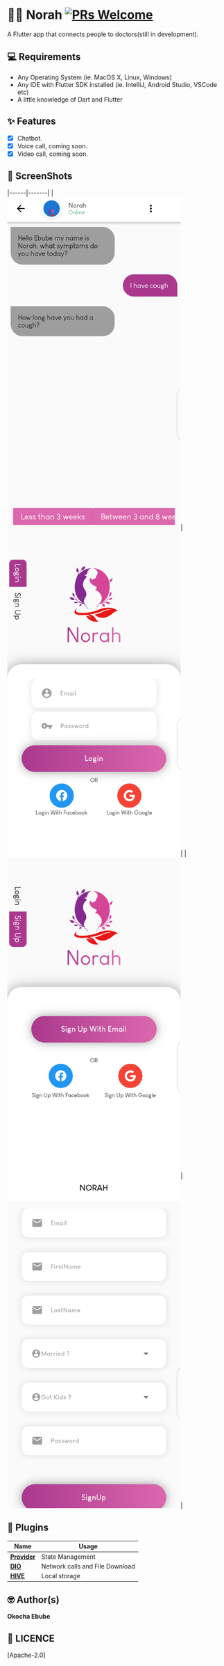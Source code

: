 # 📖📖 Norah [![PRs Welcome](https://img.shields.io/badge/PRs-welcome-brightgreen.svg?style=flat-square)](http://makeapullrequest.com)

A Flutter app that connects people to doctors(still in development).


## 💻 Requirements
* Any Operating System (ie. MacOS X, Linux, Windows)
* Any IDE with Flutter SDK installed (ie. IntelliJ, Android Studio, VSCode etc)
* A little knowledge of Dart and Flutter

## ✨ Features
- [x] Chatbot.
- [x] Voice call, coming soon.
- [x] Video call, coming soon.

## 📸 ScreenShots


|------|-------|
|<img src="ss/1.png" width="400">|<img src="ss/2.png" width="400">|
|<img src="ss/3.png" width="400">|<img src="ss/4.png" width="400">|


## 🔌 Plugins
| Name | Usage |
|------|-------|
|[**Provider**](https://pub.dev/packages/provider)| State Management|
|[**DIO**](https://pub.dev/packages/dio)| Network calls and File Download|
|[**HIVE**](https://pub.dev/packages/hive)| Local storage|

## 🤓 Author(s)
**Okocha Ebube**


## 🔖 LICENCE
[Apache-2.0]